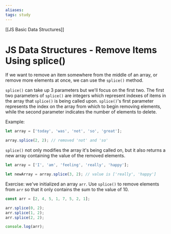 ```yaml
---
aliases:
tags: study
---
```

[[JS Basic Data Structures]]
# JS Data Structures - Remove Items Using splice()
If we want to remove an item somewhere from the middle of an array, or remove more elements at once, we can use the `splice()` method.

`splice()` can take up 3 parameters but we'll focus on the first two.
The first two parameters of `splice()` are integers which represent indexes of items in the array that `splice()` is being called upon.
`splice()`'s first parameter represents the index on the array from which to begin removing elements, while the second parameter indicates the number of elements to delete.

Example:

```js
let array = ['today', 'was', 'not', 'so', 'great'];

array.splice(2, 2); // removed 'not' and 'so'
```

`splice()` not only modifies the array it's being called on, but it also returns a new array containing the value of the removed elements.

```js
let array = ['I', 'am', 'feeling', 'really', 'happy'];

let newArray = array.splice(3, 2); // value is ['really', 'happy']
```

Exercise: we've initialized an array `arr`. Use `splice()` to remove elements from `arr` so that it only contains the sum to the value of 10.

```js
const arr = [2, 4, 5, 1, 7, 5, 2, 1];

arr.splice(0, 2);
arr.splice(1, 2);
arr.splice(2, 2);

console.log(arr);
```
